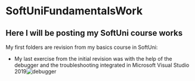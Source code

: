 # SoftUniFundamentalsWork
Here I will be posting my SoftUni course works
------------------------------------------------------
My first folders are revision from my basics course in SoftUni:<br/>
 - My last exercise from the initial revision was with the help of the debugger and the troubleshooting integrated in Microsoft Visual Studio 2019![debugger](https://user-images.githubusercontent.com/102831846/169687915-a26ca3b6-d74a-4864-9097-66e56e78a806.png)
